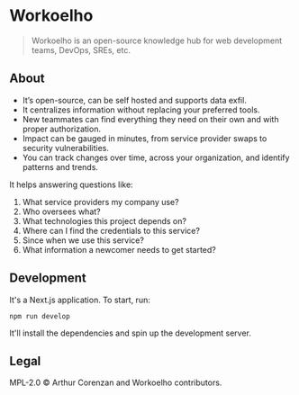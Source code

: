 # Workoelho

> Workoelho is an open-source knowledge hub for web development teams, DevOps, SREs, etc.

## About

- It’s open-source, can be self hosted and supports data exfil.
- It centralizes information without replacing your preferred tools.
- New teammates can find everything they need on their own and with proper authorization.
- Impact can be gauged in minutes, from service provider swaps to security vulnerabilities.
- You can track changes over time, across your organization, and identify patterns and trends.

It helps answering questions like:

1. What service providers my company use?
2. Who oversees what?
3. What technologies this project depends on?
4. Where can I find the credentials to this service?
5. Since when we use this service?
6. What information a newcomer needs to get started?

## Development

It's a Next.js application. To start, run:

```shell
npm run develop
```

It'll install the dependencies and spin up the development server.

## Legal

MPL-2.0 ©️ Arthur Corenzan and Workoelho contributors.
